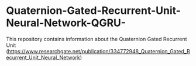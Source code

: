 # Quaternion-Gated-Recurrent-Unit-Neural-Network-QGRU-
This repository contains information about the Quaternion Gated Recurrent Unit (https://www.researchgate.net/publication/334772948_Quaternion_Gated_Recurrent_Unit_Neural_Network)
